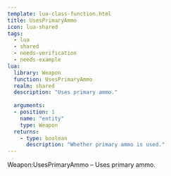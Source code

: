 ```yaml
---
template: lua-class-function.html
title: UsesPrimaryAmmo
icon: lua-shared
tags:
  - lua
  - shared
  - needs-verification
  - needs-example
lua:
  library: Weapon
  function: UsesPrimaryAmmo
  realm: shared
  description: "Uses primary ammo."
  
  arguments:
  - position: 1
    name: "entity"
    type: Weapon
  returns:
    - type: boolean
      description: "Whether primary ammo is used."
---
```


<div class="lua__search__keywords">
Weapon:UsesPrimaryAmmo &#x2013; Uses primary ammo.
</div>

